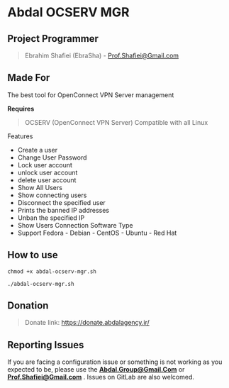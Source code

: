 # Abdal OCSERV MGR

## Project Programmer
> Ebrahim Shafiei (EbraSha) - Prof.Shafiei@Gmail.com

## Made For 

The best tool for OpenConnect VPN Server management


**Requires**
> OCSERV (OpenConnect VPN Server)
> Compatible with all Linux
>


Features

- Create a user
- Change User Password 
- Lock user account
- unlock user account
- delete user account
- Show All Users
- Show connecting users
- Disconnect the specified user
- Prints the banned IP addresses
- Unban the specified IP
- Show Users Connection Software Type
- Support Fedora - Debian - CentOS - Ubuntu - Red Hat

## How to use

    chmod +x abdal-ocserv-mgr.sh
    
    ./abdal-ocserv-mgr.sh

## Donation 
> Donate link: https://donate.abdalagency.ir/ 



## Reporting Issues

If you are facing a configuration issue or something is not working as you expected to be, please use the **Abdal.Group@Gmail.Com** or **Prof.Shafiei@Gmail.com** . Issues on GitLab are also welcomed.
